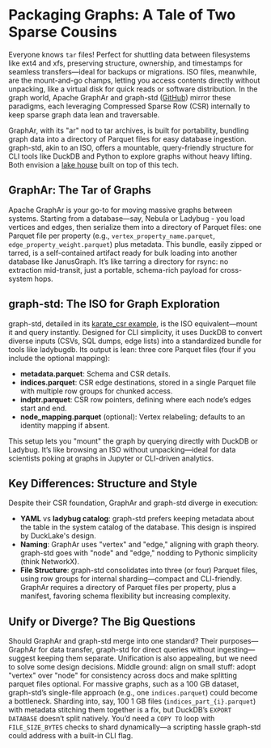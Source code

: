 # Packaging Graphs: A Tale of Two Sparse Cousins

Everyone knows `tar` files! Perfect for shuttling data between filesystems like ext4 and xfs, preserving structure, ownership, and timestamps for seamless transfers—ideal for backups or migrations. ISO files, meanwhile, are the mount-and-go champs, letting you access contents directly without unpacking, like a virtual disk for quick reads or software distribution. In the graph world, Apache GraphAr and graph-std ([GitHub](https://github.com/adsharma/graph-std)) mirror these paradigms, each leveraging Compressed Sparse Row (CSR) internally to keep sparse graph data lean and traversable.

GraphAr, with its "ar" nod to tar archives, is built for portability, bundling graph data into a directory of Parquet files for easy database ingestion. graph-std, akin to an ISO, offers a mountable, query-friendly structure for CLI tools like DuckDB and Python to explore graphs without heavy lifting. Both envision a [lake house](https://graphar.apache.org/blog/graphs-openlakehouse) built on top of this tech.

## GraphAr: The Tar of Graphs

Apache GraphAr is your go-to for moving massive graphs between systems. Starting from a database—say, Nebula or Ladybug - you load vertices and edges, then serialize them into a directory of Parquet files: one Parquet file per property (e.g., `vertex_property_name.parquet`, `edge_property_weight.parquet`) plus metadata. This bundle, easily zipped or tarred, is a self-contained artifact ready for bulk loading into another database like JanusGraph. It’s like tarring a directory for rsync: no extraction mid-transit, just a portable, schema-rich payload for cross-system hops.

## graph-std: The ISO for Graph Exploration

graph-std, detailed in its [karate_csr example](https://github.com/adsharma/graph-std/tree/main/karate/karate_csr), is the ISO equivalent—mount it and query instantly. Designed for CLI simplicity, it uses DuckDB to convert diverse inputs (CSVs, SQL dumps, edge lists) into a standardized bundle for tools like ladybugdb. Its output is lean: three core Parquet files (four if you include the optional mapping):
- **metadata.parquet**: Schema and CSR details.
- **indices.parquet**: CSR edge destinations, stored in a single Parquet file with multiple row groups for chunked access.
- **indptr.parquet**: CSR row pointers, defining where each node’s edges start and end.
- **node_mapping.parquet** (optional): Vertex relabeling; defaults to an identity mapping if absent.

This setup lets you "mount" the graph by querying directly with DuckDB or Ladybug. It’s like browsing an ISO without unpacking—ideal for data scientists poking at graphs in Jupyter or CLI-driven analytics.

## Key Differences: Structure and Style

Despite their CSR foundation, GraphAr and graph-std diverge in execution:
- **YAML** vs **ladybug catalog**: graph-std prefers keeping metadata about the table in the system catalog of the database. This design is inspired by DuckLake's design.
- **Naming**: GraphAr uses "vertex" and "edge," aligning with graph theory. graph-std goes with "node" and "edge," nodding to Pythonic simplicity (think NetworkX).
- **File Structure**: graph-std consolidates into three (or four) Parquet files, using row groups for internal sharding—compact and CLI-friendly. GraphAr requires a directory of Parquet files per property, plus a manifest, favoring schema flexibility but increasing complexity.

## Unify or Diverge? The Big Questions

Should GraphAr and graph-std merge into one standard? Their purposes—GraphAr for data transfer, graph-std for direct queries without ingesting—suggest keeping them separate. Unification is also appealing, but we need to solve some design decisions. Middle ground: align on small stuff: adopt "vertex" over "node" for consistency across docs and make splitting parquet files optional. For massive graphs, such as a 100 GB dataset, graph-std’s single-file approach (e.g., one `indices.parquet`) could become a bottleneck. Sharding into, say, 100 1 GB files (`indices_part_{i}.parquet`) with metadata stitching them together is a fix, but DuckDB’s `EXPORT DATABASE` doesn’t split natively. You’d need a `COPY TO` loop with `FILE_SIZE_BYTES` checks to shard dynamically—a scripting hassle graph-std could address with a built-in CLI flag.
